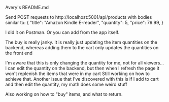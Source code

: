 Avery's README.md

Send POST requests to http://localhost:5001/api/products with bodies similar to:
{
  "title": "Amazon Kindle E-reader",
  "quantity": 5,
  "price": 79.99,
}

I did it on Postman. Or you can add from the app itself.

The buy is really janky. It is really just updating the item quantities on the backend, whereas adding them to the cart only updates the quantities on the front end

I'm aware that this is only changing the quantity for me, not for all viewers... 
I can edit the quantity on the backend, but then when I refresh the page it won't replenish the items that were in my cart
Still working on how to achieve that.
Another issue that I've discovered with this is if I add to cart and then edit the quantity, my math does some weird stuff

Also working on how to "buy" items, and what to return.